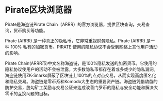 # 

# Pirate区块浏览器

Pirate是海盗链Pirate Chain（ARRR）的官方浏览器，提供区块查询，交易查询，货币购买等功能。

Pirate (ARRR) 是一种真正的隐私币，它非常重视财务隐私。Pirate (ARRR) 是一种 100% 私有的加密货币。PIRATE 使用的隐私协议不会受到网络上其他用户活动的影响。

Pirate Chain(ARRR币)中文名称海盗链，是100%隐私发送的加密货币。它使用的隐私协议使用户的活动不会被泄露。大多数隐私币都存在着或多或少的隐私漏洞。海盗链使用ZK-Snarks屏蔽了区块链上100%的点对点交易，从而实现高度匿名化和隐私交易。海盗链是零币系和Komodo大生态的重要资产链。海盗链凭借幼苗的防护交易，脱勾矿工奖励与交易公证来达成改善门罗币的隐私与安全功能和解决大零币的互换问题的目标。


